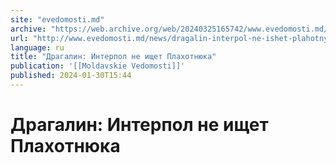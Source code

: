 ```yaml
---
site: "evedomosti.md"
archive: "https://web.archive.org/web/20240325165742/www.evedomosti.md/news/dragalin-interpol-ne-ishet-plahotnyuka"
url: "http://www.evedomosti.md/news/dragalin-interpol-ne-ishet-plahotnyuka"
language: ru
title: "Драгалин: Интерпол не ищет Плахотнюка"
publication: '[[Moldavskie Vedomosti]]'
published: 2024-01-30T15:44
---
```


# Драгалин: Интерпол не ищет Плахотнюка


